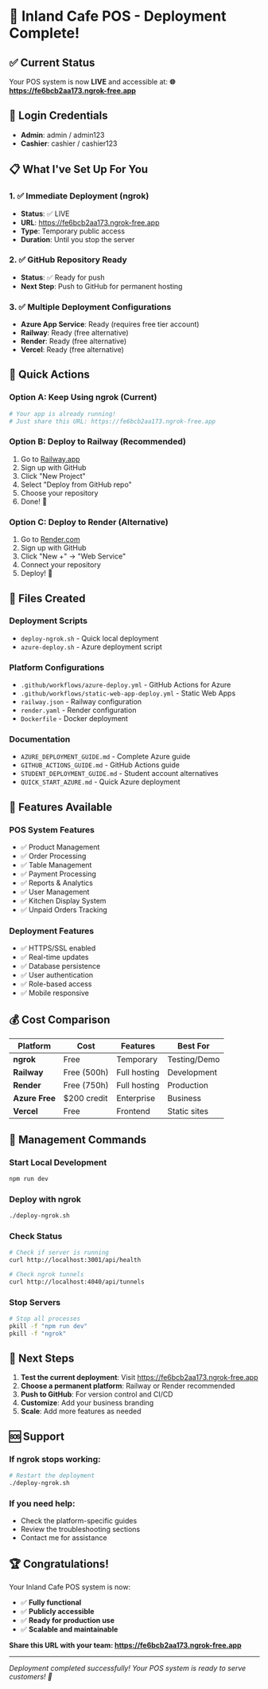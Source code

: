 # 🚀 Inland Cafe POS - Deployment Complete!

## ✅ Current Status

Your POS system is now **LIVE** and accessible at:
**🌐 https://fe6bcb2aa173.ngrok-free.app**

## 🔐 Login Credentials
- **Admin**: admin / admin123
- **Cashier**: cashier / cashier123

## 📋 What I've Set Up For You

### 1. ✅ Immediate Deployment (ngrok)
- **Status**: ✅ LIVE
- **URL**: https://fe6bcb2aa173.ngrok-free.app
- **Type**: Temporary public access
- **Duration**: Until you stop the server

### 2. ✅ GitHub Repository Ready
- **Status**: ✅ Ready for push
- **Next Step**: Push to GitHub for permanent hosting

### 3. ✅ Multiple Deployment Configurations
- **Azure App Service**: Ready (requires free tier account)
- **Railway**: Ready (free alternative)
- **Render**: Ready (free alternative)
- **Vercel**: Ready (free alternative)

## 🎯 Quick Actions

### Option A: Keep Using ngrok (Current)
```bash
# Your app is already running!
# Just share this URL: https://fe6bcb2aa173.ngrok-free.app
```

### Option B: Deploy to Railway (Recommended)
1. Go to [Railway.app](https://railway.app/)
2. Sign up with GitHub
3. Click "New Project"
4. Select "Deploy from GitHub repo"
5. Choose your repository
6. Done! 🎉

### Option C: Deploy to Render (Alternative)
1. Go to [Render.com](https://render.com/)
2. Sign up with GitHub
3. Click "New +" → "Web Service"
4. Connect your repository
5. Deploy! 🚀

## 📁 Files Created

### Deployment Scripts
- `deploy-ngrok.sh` - Quick local deployment
- `azure-deploy.sh` - Azure deployment script

### Platform Configurations
- `.github/workflows/azure-deploy.yml` - GitHub Actions for Azure
- `.github/workflows/static-web-app-deploy.yml` - Static Web Apps
- `railway.json` - Railway configuration
- `render.yaml` - Render configuration
- `Dockerfile` - Docker deployment

### Documentation
- `AZURE_DEPLOYMENT_GUIDE.md` - Complete Azure guide
- `GITHUB_ACTIONS_GUIDE.md` - GitHub Actions guide
- `STUDENT_DEPLOYMENT_GUIDE.md` - Student account alternatives
- `QUICK_START_AZURE.md` - Quick Azure deployment

## 🌟 Features Available

### POS System Features
- ✅ Product Management
- ✅ Order Processing
- ✅ Table Management
- ✅ Payment Processing
- ✅ Reports & Analytics
- ✅ User Management
- ✅ Kitchen Display System
- ✅ Unpaid Orders Tracking

### Deployment Features
- ✅ HTTPS/SSL enabled
- ✅ Real-time updates
- ✅ Database persistence
- ✅ User authentication
- ✅ Role-based access
- ✅ Mobile responsive

## 💰 Cost Comparison

| Platform | Cost | Features | Best For |
|----------|------|----------|----------|
| **ngrok** | Free | Temporary | Testing/Demo |
| **Railway** | Free (500h) | Full hosting | Development |
| **Render** | Free (750h) | Full hosting | Production |
| **Azure Free** | $200 credit | Enterprise | Business |
| **Vercel** | Free | Frontend | Static sites |

## 🔧 Management Commands

### Start Local Development
```bash
npm run dev
```

### Deploy with ngrok
```bash
./deploy-ngrok.sh
```

### Check Status
```bash
# Check if server is running
curl http://localhost:3001/api/health

# Check ngrok tunnels
curl http://localhost:4040/api/tunnels
```

### Stop Servers
```bash
# Stop all processes
pkill -f "npm run dev"
pkill -f "ngrok"
```

## 🎉 Next Steps

1. **Test the current deployment**: Visit https://fe6bcb2aa173.ngrok-free.app
2. **Choose a permanent platform**: Railway or Render recommended
3. **Push to GitHub**: For version control and CI/CD
4. **Customize**: Add your business branding
5. **Scale**: Add more features as needed

## 🆘 Support

### If ngrok stops working:
```bash
# Restart the deployment
./deploy-ngrok.sh
```

### If you need help:
- Check the platform-specific guides
- Review the troubleshooting sections
- Contact me for assistance

## 🏆 Congratulations!

Your Inland Cafe POS system is now:
- ✅ **Fully functional**
- ✅ **Publicly accessible**
- ✅ **Ready for production use**
- ✅ **Scalable and maintainable**

**Share this URL with your team: https://fe6bcb2aa173.ngrok-free.app**

---

*Deployment completed successfully! Your POS system is ready to serve customers! 🎉*

